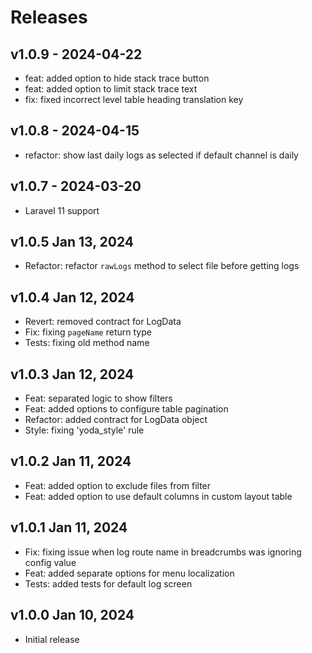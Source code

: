 # Releases

## v1.0.9 - 2024-04-22

- feat: added option to hide stack trace button
- feat: added option to limit stack trace text
- fix: fixed incorrect level table heading translation key

## v1.0.8 - 2024-04-15

- refactor: show last daily logs as selected if default channel is daily

## v1.0.7 - 2024-03-20

- Laravel 11 support

## v1.0.5 Jan 13, 2024

- Refactor: refactor `rawLogs` method to select file before getting logs

## v1.0.4 Jan 12, 2024

- Revert: removed contract for LogData
- Fix: fixing `pageName` return type
- Tests: fixing old method name

## v1.0.3 Jan 12, 2024

- Feat: separated logic to show filters
- Feat: added options to configure table pagination
- Refactor: added contract for LogData object
- Style: fixing 'yoda_style' rule

## v1.0.2 Jan 11, 2024

- Feat: added option to exclude files from filter
- Feat: added option to use default columns in custom layout table

## v1.0.1 Jan 11, 2024

- Fix: fixing issue when log route name in breadcrumbs was ignoring config value
- Feat: added separate options for menu localization
- Tests: added tests for default log screen

## v1.0.0 Jan 10, 2024

- Initial release
